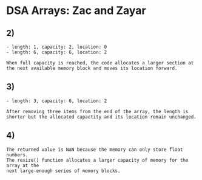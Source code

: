 # DSA Arrays: Zac and Zayar

## 2)
	- length: 1, capacity: 2, location: 0
	- length: 6, capacity: 6, location: 2

	When full capacity is reached, the code allocates a larger section at the next available memory block and moves its location forward.

## 3)
	- length: 3, capacity: 6, location: 2

	After removing three items from the end of the array, the length is shorter but the allocated capactity and its location remain unchanged.

## 4)
	The returned value is NaN because the memory can only store float numbers.
	The resize() function allocates a larger capacity of memory for the array at the
	next large-enough series of memory blocks.